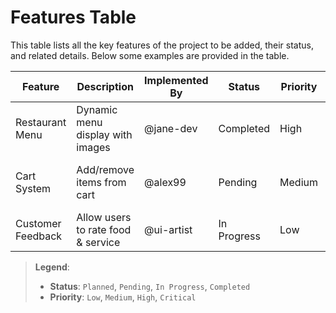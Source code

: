 # Features Table

This table lists all the key features of the project to be added, their status, and related details. Below some examples are provided in the table.

| **Feature** | **Description** | **Implemented By** | **Status** | **Priority** | **Date Added** | **Notes** |
|-------------|------------------|---------------------|------------|---------------|----------------|-----------|
| Restaurant Menu | Dynamic menu display with images | @jane-dev | Completed | High | 2025-05-07 | Needs category filters |
| Cart System | Add/remove items from cart | @alex99 | Pending | Medium | 2025-05-07 | Linked with menu system |
| Customer Feedback | Allow users to rate food & service | @ui-artist | In Progress | Low | 2025-05-07 | UI mockup ready |

> **Legend**:  
> - **Status**: `Planned`, `Pending`, `In Progress`, `Completed`  
> - **Priority**: `Low`, `Medium`, `High`, `Critical`

